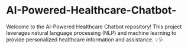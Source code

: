 # AI-Powered-Healthcare-Chatbot-
Welcome to the AI-Powered Healthcare Chatbot repository! This project leverages natural language processing (NLP) and machine learning to provide personalized healthcare information and assistance. 💡🩺
